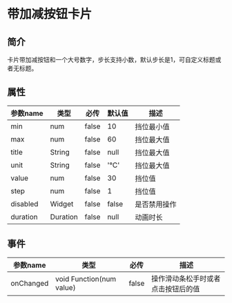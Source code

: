 # 带加减按钮卡片

## 简介

卡片带加减按钮和一个大号数字，步长支持小数，默认步长是1，可自定义标题或者无标题。

## 属性

| 参数name   | 类型       | 必传    | 默认值   | 描述     |
|----------|----------|-------|-------|--------|
| min      | num      | false | 10    | 挡位最小值  |
| max      | num      | false | 60    | 挡位最大值  |
| title    | String   | false | null  | 挡位最大值  |
| unit     | String   | false | '°C'  | 挡位最大值  |
| value    | num      | false | 30    | 挡位值    |
| step     | num      | false | 1     | 挡位值    |
| disabled | Widget   | false | false | 是否禁用操作 |
| duration | Duration | false | null  | 动画时长   |

## 事件

| 参数name    | 类型                       | 必传    | 描述                |
|-----------|--------------------------|-------|-------------------|
| onChanged | void Function(num value) | false | 操作滑动条松手时或者点击按钮后的值 |
